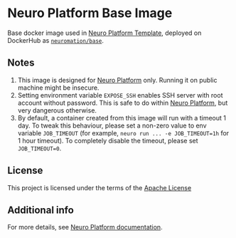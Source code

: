 Neuro Platform Base Image
====================

Base docker image used in [Neuro Platform Template](https://github.com/neuromation/cookiecutter-neuro-project/), deployed on DockerHub as [`neuromation/base`](https://hub.docker.com/r/neuromation/base).

Notes
-----
1. This image is designed for [Neuro Platform](https://neu.ro/platform) only. Running it on public machine might be insecure.
2. Setting environment variable `EXPOSE_SSH` enables SSH server with root account without password. This is safe to do within [Neuro Platform](https://neu.ro/platform), but very dangerous otherwise.
3. By default, a container created from this image will run with a timeout 1 day. To tweak this behaviour, please set a non-zero value to env variable `JOB_TIMEOUT` (for example, `neuro run ... -e JOB_TIMEOUT=1h` for 1 hour timeout). To completely disable the timeout, please set `JOB_TIMEOUT=0`.

License
-------
This project is licensed under the terms of the [Apache License](/LICENSE)

Additional info
---------------
For more details, see [Neuro Platform documentation](https://neu.ro/docs).

